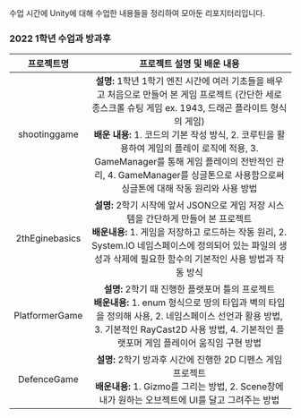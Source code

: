 수업 시간에 Unity에 대해 수업한 내용들을 정리하여 모아둔 리포지터리입니다. <br/>

### 2022 1학년 수업과 방과후
| 프로젝트명 | 프로젝트 설명 및 배운 내용 
| :-------: | :----: |
| shootinggame | **설명:** 1학년 1학기 엔진 시간에 여러 기초들을 배우고 처음으로 만들어 본 게임 프로젝트 (간단한 세로 종스크롤 슈팅 게임 ex. 1943, 드래곤 플라이트 형식의 게임) <br/> **배운 내용:** 1. 코드의 기본 작성 방식, 2. 코루틴을 활용하여 게임의 플레이 로직에 적용, 3. GameManager를 통해 게임 플레이의 전반적인 관리, 4. GameManager를 싱글톤으로 사용함으로써 싱글톤에 대해 작동 원리와 사용 방법
| 2thEginebasics | **설명:** 2학기 시작에 앞서 JSON으로 게임 저장 시스템을 간단하게 만들어 본 프로젝트 <br/> **배운내용:** 1. 게임을 저장하고 로드하는 작동 원리, 2. System.IO 네임스페이스에 정의되어 있는 파일의 생성과 삭제에 필요한 함수의 기본적인 사용 방법과 작동 방식  
| PlatformerGame |   **설명:** 2학기 때 진행한 플랫포머 틀의 프로젝트 <br/> **배운내용:** 1. enum 형식으로 땅의 타입과 벽의 타입을 정의해 사용, 2. 네임스페이스 선언과 활용 방법, 3. 기본적인 RayCast2D 사용 방법, 4. 기본적인 플랫포머 게임 플레이어 움직임 구현 방법
| DefenceGame    |  **설명:** 2학기 방과후 시간에 진행한 2D 디펜스 게임 프로젝트 <br/> **배운내용:** 1. Gizmo를 그리는 방법, 2. Scene창에 내가 원하는 오브젝트에 UI를 달고 그려주는 방법